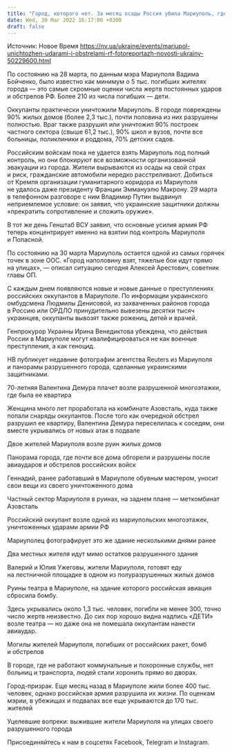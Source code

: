 ```yaml
---
title: "Город, которого нет. За месяц осады Россия убила Мариуполь, где в подвалах все еще пытаются выжить 170 тыс. человек — фоторепортаж"
date: Wed, 30 Mar 2022 16:17:00 +0300
draft: false
---
```

Источник: Новое Время https://nv.ua/ukraine/events/mariupol-unichtozhen-udarami-i-obstrelami-rf-fotoreportazh-novosti-ukrainy-50229600.html


По состоянию на 28 марта, по данным мэра Мариуполя Вадима Бойченко, было известно как минимум о 5 тыс. погибших жителях города — это самые скромные оценки числа жертв постоянных ударов и обстрелов РФ. Более 210 из числа погибших — дети.

Оккупанты практически уничтожили Мариуполь. В городе повреждены 90% жилых домов (более 2,3 тыс.), почти половина из них разрушены полностью. Враг также разрушил или уничтожил 90% построек частного сектора (свыше 61,2 тыс.), 90% школ и вузов, почти все больницы, поликлиники и роддома, 70% детских садов.

Российским войскам пока не удается взять Мариуполь под полный контроль, но они блокируют все возможности организованной эвакуации из города. Жители вырываются из осады на свой страх и риск, гражданские автомобили нередко расстреливают. Добиться от Кремля организации гуманитарного коридора из Мариуполя не удалось даже президенту Франции Эммануэлю Макрону. 29 марта в телефонном разговоре с ним Владимир Путин выдвинул неприемлемое условие: он заявил, что украинские защитники должны «прекратить сопротивление и сложить оружие».

В тот же день Генштаб ВСУ заявил, что основные усилия армия РФ теперь концентрирует именно на взятии под контроль Мариуполя и Попасной.

 По состоянию на 30 марта Мариуполь остается одной из самых горячек точек в зоне ООС. «Город наполовину взят, тяжелые бои идут прямо на улицах», — описал ситуацию сегодня Алексей Арестович, советник главы ОП.

С каждым днем появляются новые и новые данные о преступлениях российских оккупантов в Мариуполе. По информации украинского омбудсмена Людмилы Денисовой, из захваченных районов города в Россию или ОРДЛО принудительно вывезены десятки тысяч украинцев, оккупанты вывозят также рожениц, детей и врачей.

Генпрокурор Украины Ирина Венедиктова убеждена, что действия России в Мариуполе могут квалифицироваться не как военные преступления, а как геноцид.

НВ публикует недавние фотографии агентства Reuters из Мариуполя и панорамы разрушенного города, сделанные украинскими защитниками.

70-летняя Валентина Демура плачет возле разрушенной многоэтажки, где была ее квартира

Женщина много лет проработала на комбинате Азовсталь, куда также попали снаряды оккупантов. После того как очередной обстрел разрушил ее квартиру, Валентина Демура переселилась к соседям, они вместе укрывались от новых атак в подвале

Двое жителей Мариуполя возле руин жилых домов

Панорама города, где почти все дома обгорели и разрушены после авиаударов и обстрелов российских войск

Геннадий, ранее работавший в Мариуполе обувным мастером, уносит свои вещи из своего уничтоженного дома

 Частный сектор Мариуполя в руинах, на заднем плане — меткомбинат Азовсталь

 Российский оккупант возле одной из мариупольских многоэтажек, уничтоженных ударами армии РФ

Мариуполец фотографирует это же здание несколькими днями ранее

Два местных жителя идут мимо остатков разрушенного здания 

 Валерий и Юлия Ужеговы, жители Мариуполя, готовят еду на лестничной площадке в одном из полуразрушенных жилых домов 

Руины театра в Мариуполе, на здание которого российская авиация сбросила бомбу. 

Здесь укрывались около 1,3 тыс. человек, погибли не менее 300, точно число жертв неизвестно. До сих пор хорошо видна надпись «ДЕТИ» возле театра — но даже она не помешала оккупантам нанести авиаудар.

Могилы жителей Мариуполя, погибших от российских ракет, бомб и обстрелов

В городе, где не работают коммунальные и похоронные службы, нет больниц и транспорта, людей стали хоронить прямо во дворах.

 Город-призрак. Еще месяц назад в Мариуполе жили более 400 тыс. человек, однако российская армия разрушила их жизни. По оценкам мэрии, в убежищах и подвалах все еще укрываются до 170 тыс. жителей

 Уцелевшие вопреки: выжившие жители Мариуполя на улицах своего разрушенного города 

Присоединяйтесь к нам в соцсетях Facebook, Telegram и Instagram.
